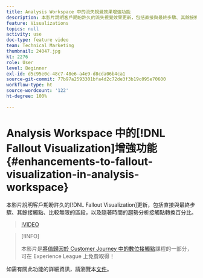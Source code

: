 ```yaml
---
title: Analysis Workspace 中的流失視覺效果增強功能
description: 本影片說明客戶期盼許久的流失視覺效果更新，包括直接與最終步驟、其餘接觸點、比較無限的區段，以及隨著時間的趨勢分析接觸點轉換百分比。
feature: Visualizations
topics: null
activity: use
doc-type: feature video
team: Technical Marketing
thumbnail: 24047.jpg
kt: 2276
role: User
level: Beginner
exl-id: d5c95e0c-48c7-48e6-a4e9-d8cda06b4ca1
source-git-commit: 77b97a2593301bfa4d2c72de3f3b19c095e70600
workflow-type: ht
source-wordcount: '122'
ht-degree: 100%

---
```


# Analysis Workspace 中的[!DNL Fallout Visualization]增強功能 {#enhancements-to-fallout-visualization-in-analysis-workspace}

本影片說明客戶期盼許久的[!DNL Fallout Visualization]更新，包括直接與最終步驟、其餘接觸點、比較無限的區段，以及隨著時間的趨勢分析接觸點轉換百分比。

>[!VIDEO](https://video.tv.adobe.com/v/24047/?quality=12)

>[!INFO]
>
> 本影片是[將值歸因於 Customer Journey 中的數位接觸點](https://experienceleague.adobe.com/?recommended=Analytics-U-1-2020.2)課程的一部分，可在 Experience League 上免費取得！

如需有關此功能的詳細資訊，請瀏覽本[文件](https://experienceleague.adobe.com/docs/analytics/analyze/analysis-workspace/visualizations/fallout/fallout-flow.html?lang=zh-Hant)。
